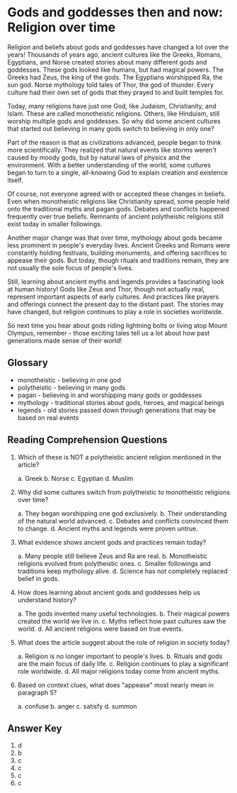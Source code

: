 # Gods and goddesses then and now: Religion over time

Religion and beliefs about gods and goddesses have changed a lot over the years! Thousands of years ago, ancient cultures like the Greeks, Romans, Egyptians, and Norse created stories about many different gods and goddesses. These gods looked like humans, but had magical powers. The Greeks had Zeus, the king of the gods. The Egyptians worshipped Ra, the sun god. Norse mythology told tales of Thor, the god of thunder. Every culture had their own set of gods that they prayed to and built temples for.

Today, many religions have just one God, like Judaism, Christianity, and Islam. These are called monotheistic religions. Others, like Hinduism, still worship multiple gods and goddesses. So why did some ancient cultures that started out believing in many gods switch to believing in only one?

Part of the reason is that as civilizations advanced, people began to think more scientifically. They realized that natural events like storms weren't caused by moody gods, but by natural laws of physics and the environment. With a better understanding of the world, some cultures began to turn to a single, all-knowing God to explain creation and existence itself.

Of course, not everyone agreed with or accepted these changes in beliefs. Even when monotheistic religions like Christianity spread, some people held onto the traditional myths and pagan gods. Debates and conflicts happened frequently over true beliefs. Remnants of ancient polytheistic religions still exist today in smaller followings.

Another major change was that over time, mythology about gods became less prominent in people's everyday lives. Ancient Greeks and Romans were constantly holding festivals, building monuments, and offering sacrifices to appease their gods. But today, though rituals and traditions remain, they are not usually the sole focus of people's lives.

Still, learning about ancient myths and legends provides a fascinating look at human history! Gods like Zeus and Thor, though not actually real, represent important aspects of early cultures. And practices like prayers and offerings connect the present day to the distant past. The stories may have changed, but religion continues to play a role in societies worldwide.

So next time you hear about gods riding lightning bolts or living atop Mount Olympus, remember - those exciting tales tell us a lot about how past generations made sense of their world!

## Glossary

- monotheistic - believing in one god
- polytheistic - believing in many gods
- pagan - believing in and worshipping many gods or goddesses
- mythology - traditional stories about gods, heroes, and magical beings
- legends - old stories passed down through generations that may be based on real events

## Reading Comprehension Questions

1. Which of these is NOT a polytheistic ancient religion mentioned in the article?

   a. Greek
   b. Norse
   c. Egyptian
   d. Muslim

2. Why did some cultures switch from polytheistic to monotheistic religions over time?

   a. They began worshipping one god exclusively.
   b. Their understanding of the natural world advanced.
   c. Debates and conflicts convinced them to change.
   d. Ancient myths and legends were proven untrue.

3. What evidence shows ancient gods and practices remain today?

   a. Many people still believe Zeus and Ra are real.
   b. Monotheistic religions evolved from polytheistic ones.
   c. Smaller followings and traditions keep mythology alive.
   d. Science has not completely replaced belief in gods.

4. How does learning about ancient gods and goddesses help us understand history?

   a. The gods invented many useful technologies.
   b. Their magical powers created the world we live in.
   c. Myths reflect how past cultures saw the world.
   d. All ancient religions were based on true events.

5. What does the article suggest about the role of religion in society today?

   a. Religion is no longer important to people's lives.
   b. Rituals and gods are the main focus of daily life.
   c. Religion continues to play a significant role worldwide.
   d. All major religions today come from ancient myths.

6. Based on context clues, what does "appease" most nearly mean in paragraph 5?

   a. confuse
   b. anger
   c. satisfy
   d. summon

## Answer Key

1. d
2. b
3. c
4. c
5. c
6. c
